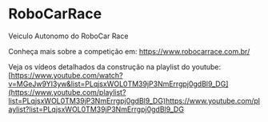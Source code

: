 # RoboCarRace
Veiculo Autonomo do RoboCar Race

Conheça mais sobre a competição em:  https://www.robocarrace.com.br/

Veja os vídeos detalhados da construção na playlist do youtube: 
[https://www.youtube.com/watch?v=MGeJw9YI3yw&list=PLqjsxWOL0TM39jP3NmErrgpj0gdBl9_DG](https://www.youtube.com/playlist?list=PLqjsxWOL0TM39jP3NmErrgpj0gdBl9_DG)https://www.youtube.com/playlist?list=PLqjsxWOL0TM39jP3NmErrgpj0gdBl9_DG
